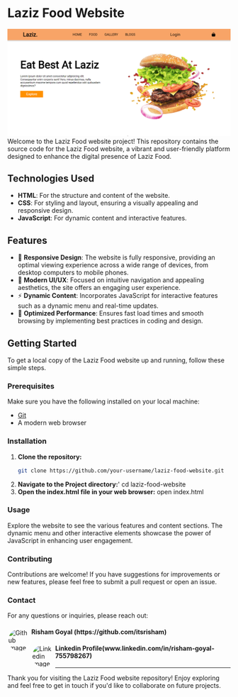 # Laziz Food Website
![alt text](image.png)
Welcome to the Laziz Food website project! This repository contains the source code for the Laziz Food website, a vibrant and user-friendly platform designed to enhance the digital presence of Laziz Food.

## Technologies Used

- **HTML**: For the structure and content of the website.
- **CSS**: For styling and layout, ensuring a visually appealing and responsive design.
- **JavaScript**: For dynamic content and interactive features.

## Features

- 📱 **Responsive Design**: The website is fully responsive, providing an optimal viewing experience across a wide range of devices, from desktop computers to mobile phones.
- 🎨 **Modern UI/UX**: Focused on intuitive navigation and appealing aesthetics, the site offers an engaging user experience.
- ⚡ **Dynamic Content**: Incorporates JavaScript for interactive features such as a dynamic menu and real-time updates.
- 🚀 **Optimized Performance**: Ensures fast load times and smooth browsing by implementing best practices in coding and design.

## Getting Started

To get a local copy of the Laziz Food website up and running, follow these simple steps.

### Prerequisites

Make sure you have the following installed on your local machine:

- [Git](https://git-scm.com/)
- A modern web browser

### Installation

1. **Clone the repository:**
   ```sh
   git clone https://github.com/your-username/laziz-food-website.git
2. **Navigate to the Project directory:**'
    cd laziz-food-website
3. **Open the index.html file in your web browser:**
    open index.html

### Usage
Explore the website to see the various features and content sections. The dynamic menu and other interactive elements showcase the power of JavaScript in enhancing user engagement.

### Contributing
Contributions are welcome! If you have suggestions for improvements or new features, please feel free to submit a pull request or open an issue.

### Contact
For any questions or inquiries, please reach out:

<div align="left">
   <img src="https://github.com/itsrisham.png" alt="Github image" align="left" style="border-radius: 50px; width: 50px; height: 50px; border: 2px solid white;">
   <h4 align="left">Risham Goyal (https://github.com/itsrisham)</h4>
      <img src="https://media.licdn.com/dms/image/D5603AQEbvfdhZDjrYg/profile-displayphoto-shrink_800_800/0/1715936968905?e=1721260800&v=beta&t=KrTVwpOo0HRxZ7x71Zoioy8QtbDGEdo6g70iGB7rBNg" alt="Linkedin image" align="left" style="border-radius: 50px; width: 50px; height: 50px; border: 2px solid white;">
   <h4 align="left">Linkedin Profile(www.linkedin.com/in/risham-goyal-755798267)</h4>
</div>

_________________________________________________________________________



Thank you for visiting the Laziz Food website repository! Enjoy exploring and feel free to get in touch if you'd like to collaborate on future projects.
